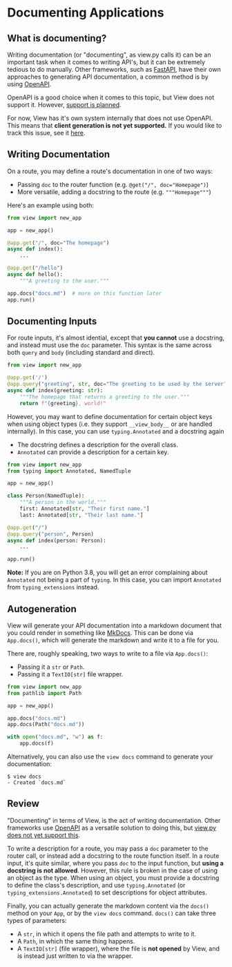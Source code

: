 # Documenting Applications

## What is documenting?

Writing documentation (or "documenting", as view.py calls it) can be an important task when it comes to writing API's, but it can be extremely tedious to do manually. Other frameworks, such as [FastAPI](https://fastapi.tiangolo.com), have their own approaches to generating API documentation, a common method is by using [OpenAPI](https://www.openapis.org/).

OpenAPI is a good choice when it comes to this topic, but View does not support it. However, [support is planned](https://github.com/ZeroIntensity/view.py/issues/103).

For now, View has it's own system internally that does not use OpenAPI. This means that **client generation is not yet supported.** If you would like to track this issue, see it [here](https://github.com/ZeroIntensity/view.py/issues/74).

## Writing Documentation

On a route, you may define a route's documentation in one of two ways:

-   Passing `doc` to the router function (e.g. `@get("/", doc="Homepage")`)
-   More versatile, adding a docstring to the route (e.g. `"""Homepage"""`)

Here's an example using both:

```py
from view import new_app

app = new_app()

@app.get("/", doc="The homepage")
async def index():
    ...

@app.get("/hello")
async def hello():
    """A greeting to the user."""

app.docs("docs.md")  # more on this function later
app.run()
```

## Documenting Inputs

For route inputs, it's almost idential, except that **you cannot** use a docstring, and instead must use the `doc` parameter. This syntax is the same across both `query` and `body` (including standard and direct).

```py
from view import new_app

@app.get('/')
@app.query("greeting", str, doc="The greeting to be used by the server", default="hello")
async def index(greeting: str):
    """The homepage that returns a greeting to the user."""
    return f"{greeting}, world!"
```

However, you may want to define documentation for certain object keys when using object types (i.e. they support `__view_body__` or are handled internally). In this case, you can use `typing.Annotated` and a docstring again

-   The docstring defines a description for the overall class.
-   `Annotated` can provide a description for a certain key.

```py
from view import new_app
from typing import Annotated, NamedTuple

app = new_app()

class Person(NamedTuple):
    """A person in the world."""
    first: Annotated[str, "Their first name."]
    last: Annotated[str, "Their last name."]

@app.get("/")
@app.query("person", Person)
async def index(person: Person):
    ...

app.run()
```

**Note:** If you are on Python 3.8, you will get an error complaining about `Annotated` not being a part of `typing`. In this case, you can import `Annotated` from `typing_extensions` instead.

## Autogeneration

View will generate your API documentation into a markdown document that you could render in something like [MkDocs](https://mkdocs.org). This can be done via `App.docs()`, which will generate the markdown and write it to a file for you.

There are, roughly speaking, two ways to write to a file via `App.docs()`:

-   Passing it a `str` or `Path`.
-   Passing it a `TextIO[str]` file wrapper.

```py
from view import new_app
from pathlib import Path

app = new_app()

app.docs("docs.md")
app.docs(Path("docs.md"))

with open("docs.md", "w") as f:
    app.docs(f)
```

Alternatively, you can also use the `view docs` command to generate your documentation:

```
$ view docs
- Created `docs.md`
```

## Review

"Documenting" in terms of View, is the act of writing documentation. Other frameworks use [OpenAPI](https://www.openapis.org/) as a versatile solution to doing this, but [view.py does not yet support this](https://github.com/ZeroIntensity/view.py/issues/103).

To write a description for a route, you may pass a `doc` parameter to the router call, or instead add a docstring to the route function itself. In a route input, it's quite similar, where you pass `doc` to the input function, but **using a docstring is not allowed**. However, this rule is broken in the case of using an object as the type. When using an object, you must provide a docstring to define the class's description, and use `typing.Annotated` (or `typing_extensions.Annotated`) to set descriptions for object attributes.

Finally, you can actually generate the markdown content via the `docs()` method on your `App`, or by the `view docs` command. `docs()` can take three types of parameters:

-   A `str`, in which it opens the file path and attempts to write to it.
-   A `Path`, in which the same thing happens.
-   A `TextIO[str]` (file wrapper), where the file is **not opened** by View, and is instead just written to via the wrapper.
